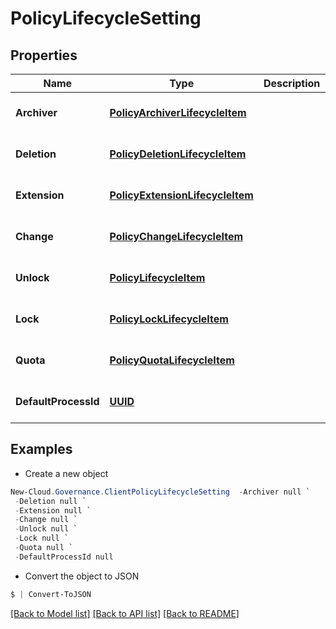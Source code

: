 # PolicyLifecycleSetting
## Properties

Name | Type | Description | Notes
------------ | ------------- | ------------- | -------------
**Archiver** | [**PolicyArchiverLifecycleItem**](PolicyArchiverLifecycleItem.md) |  | [optional] [default to null]
**Deletion** | [**PolicyDeletionLifecycleItem**](PolicyDeletionLifecycleItem.md) |  | [optional] [default to null]
**Extension** | [**PolicyExtensionLifecycleItem**](PolicyExtensionLifecycleItem.md) |  | [optional] [default to null]
**Change** | [**PolicyChangeLifecycleItem**](PolicyChangeLifecycleItem.md) |  | [optional] [default to null]
**Unlock** | [**PolicyLifecycleItem**](PolicyLifecycleItem.md) |  | [optional] [default to null]
**Lock** | [**PolicyLockLifecycleItem**](PolicyLockLifecycleItem.md) |  | [optional] [default to null]
**Quota** | [**PolicyQuotaLifecycleItem**](PolicyQuotaLifecycleItem.md) |  | [optional] [default to null]
**DefaultProcessId** | [**UUID**](UUID.md) |  | [optional] [default to null]

## Examples

- Create a new object
```powershell
New-Cloud.Governance.ClientPolicyLifecycleSetting  -Archiver null `
 -Deletion null `
 -Extension null `
 -Change null `
 -Unlock null `
 -Lock null `
 -Quota null `
 -DefaultProcessId null
```

- Convert the object to JSON
```powershell
$ | Convert-ToJSON
```


[[Back to Model list]](../README.md#documentation-for-models) [[Back to API list]](../README.md#documentation-for-api-endpoints) [[Back to README]](../README.md)

